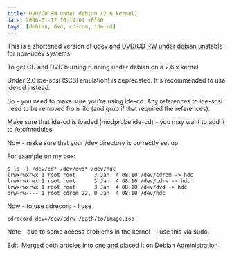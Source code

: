 ```yaml
---
title: DVD/CD RW under debian (2.6 kernel)
date: 2006-01-17 10:14:01 +0100
tags: [debian, dvd, cd-rom, ide-cd]
---
```


This is a shortened version of [udev and DVD/CD RW under debian unstable](/2005/02/12/udev-and-dvd-cd-rw-under-debian-unstable/) for non-udev systems.

To get CD and DVD burning running under debian on a 2.6.x kernel

Under 2.6 ide-scsi (SCSI emulation) is deprecated. It's recommended to use ide-cd instead.

So - you need to make sure you're using ide-cd. Any references to ide-scsi need to be removed from lilo (and grub if that required the references).

Make sure that ide-cd is loaded (modprobe ide-cd) - you may want to add it to /etc/modules

Now - make sure that your /dev directory is correctly set up

For example on my box:

    $ ls -l /dev/cd* /dev/dvd* /dev/hdc
    lrwxrwxrwx 1 root root      3 Jan  4 08:10 /dev/cdrom -> hdc
    lrwxrwxrwx 1 root root      3 Jan  4 08:10 /dev/cdrw -> hdc
    lrwxrwxrwx 1 root root      3 Jan  4 08:10 /dev/dvd -> hdc
    brw-rw---- 1 root cdrom 22, 0 Jan  4 08:10 /dev/hdc

Now - to use cdrecord - I use 

    cdrecord dev=/dev/cdrw /path/to/image.iso

Note - due to some access problems in the kernel - I use this via sudo.

Edit: Merged both articles into one and placed it on [Debian Administration](http://www.debian-administration.org/articles/333)
